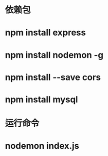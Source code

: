 # 依赖包
  # npm install express
  # npm install nodemon -g
  # npm install --save cors
  # npm install mysql

# 运行命令
  # nodemon index.js